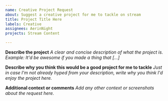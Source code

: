 ```yaml
---
name: Creative Project Request
about: Suggest a creative project for me to tackle on stream
title: Project Title Here
labels: Creative
assignees: AerinNight
projects: Stream Content

---
```


**Describe the project**
*A clear and concise description of what the project is. Example: It'd be awesome if you made a thing that [...]*

**Describe why you think this would be a good project for me to tackle**
*Just in case I'm not already hyped from your description, write why you think I'd enjoy the project here.*

**Additional context or comments**
*Add any other context or screenshots about the request here.*
